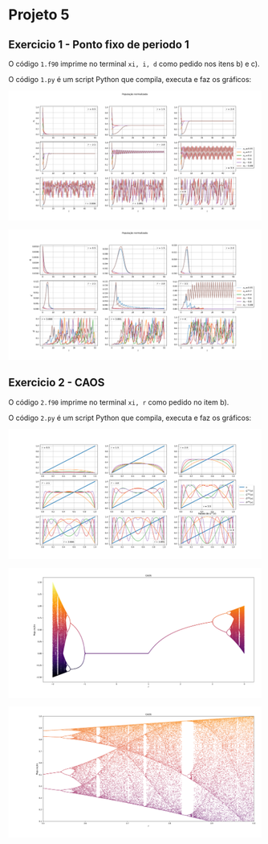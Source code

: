 # Projeto 5

## Exercicio 1 - Ponto fixo de periodo 1

O código `1.f90` imprime no terminal `xi, i, d` como pedido nos itens b) e c).

O código `1.py` é um script Python que compila, executa e faz os gráficos:

![](1b.png)

![](1c.png)

## Exercicio 2 - CAOS

O código `2.f90` imprime no terminal `xi, r` como pedido no item b).

O código `2.py` é um script Python que compila, executa e faz os gráficos:

![](2a.png)

![](2b.png)

![](2b_zoom.png)
